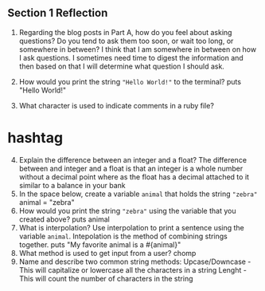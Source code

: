 ## Section 1 Reflection

1. Regarding the blog posts in Part A, how do you feel about asking questions? Do you tend to ask them too soon, or wait too long, or somewhere in between?
I think that I am somewhere in between on how I ask questions. I sometimes need time to digest the information and then based on that I will determine what question I should ask.

2. How would you print the string `"Hello World!"` to the terminal?
puts "Hello World!"

3. What character is used to indicate comments in a ruby file?
 # hashtag
4. Explain the difference between an integer and a float?
The difference between and integer and a float is that an integer is a whole number without a decimal point where as the float has a decimal attached to it similar to a balance in your bank
5. In the space below, create a variable `animal` that holds the string `"zebra"`
animal = "zebra"
6. How would you print the string `"zebra"` using the variable that you created above?
puts animal
7. What is interpolation? Use interpolation to print a sentence using the variable `animal`.
Intepolation is the method of combining strings together.
puts "My favorite animal is a #{animal}"
8. What method is used to get input from a user?
chomp
9. Name and describe two common string methods:
Upcase/Downcase - This will capitalize or lowercase all the characters in a string
Lenght - This will count the number of characters in the string 
